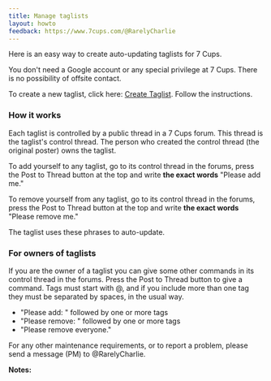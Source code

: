 ```yaml
---
title: Manage taglists
layout: howto
feedback: https://www.7cups.com/@RarelyCharlie
---
```

Here is an easy way to create auto-updating taglists for 7 Cups.

You don't need a Google account or any special privilege at 7 Cups. There is no possibility of offsite contact.

To create a new taglist, click here: [Create Taglist](/taglist). Follow the instructions.

### How it works

Each taglist is controlled by a public thread in a 7 Cups forum. This thread is the taglist's control thread. The person who created the control thread (the original poster) owns the taglist.

To add yourself to any taglist, go to its control thread in the forums, press the Post to Thread button at the top and write **the exact words** "Please add me."

To remove yourself from any taglist, go to its control thread in the forums, press the Post to Thread button at the top and write **the exact words** "Please remove me."

The taglist uses these phrases to auto-update.

### For owners of taglists
	
If you are the owner of a taglist you can give some other commands in its control thread in the forums. Press the Post to Thread button to give a command. Tags must start with @, and if you include more than one tag they must be separated by spaces, in the usual way.

 - 	"Please add: " followed by one or more tags
 -	"Please remove: " followed by one or more tags
 -	"Please remove everyone."

For any other maintenance requirements, or to report a problem, please send a message (PM) to @RarelyCharlie.

**Notes:**

